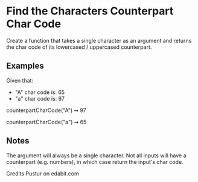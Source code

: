 # Find the Characters Counterpart Char Code

Create a function that takes a single character as an argument and returns the char code of its lowercased / uppercased counterpart.

## Examples

Given that:

- "A" char code is: 65
- "a" char code is: 97

counterpartCharCode("A") ➞ 97

counterpartCharCode("a") ➞ 65

## Notes

The argument will always be a single character.
Not all inputs will have a counterpart (e.g. numbers), in which case return the input's char code.

Credits Pustur on edabit.com
